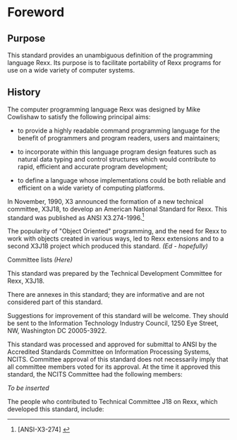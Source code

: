 # Foreword

## Purpose

This standard provides an unambiguous definition of the programming language Rexx. Its purpose is to
facilitate portability of Rexx programs for use on a wide variety of computer systems.

## History

The computer programming language Rexx was designed by Mike Cowlishaw to satisfy the following
principal aims:

- to provide a highly readable command programming language for the benefit of programmers and
program readers, users and maintainers;

- to incorporate within this language program design features such as natural data typing and control
structures which would contribute to rapid, efficient and accurate program development;

- to define a language whose implementations could be both reliable and efficient on a wide variety of
computing platforms.

In November, 1990, X3 announced the formation of a new technical committee, X3J18, to develop an
American National Standard for Rexx. This standard was published as ANSI X3.274-1996.[^1]

[^1]:<!--cite-->[ANSI-X3-274]

The popularity of "Object Oriented" programming, and the need for Rexx to work with objects created in
various ways, led to Rexx extensions and to a second X3J18 project which produced this standard. _(Ed -
hopefully)_

Committee lists
_(Here)_

This standard was prepared by the Technical Development Committee for Rexx, X3J18.

There are annexes in this standard; they are informative and are not considered part of this standard.

Suggestions for improvement of this standard will be welcome. They should be sent to the
Information Technology Industry Council, 1250 Eye Street, NW, Washington DC 20005-3922.

This standard was processed and approved for submittal to ANSI by the Accredited Standards
Committee on Information Processing Systems, NCITS. Committee approval of this standard does not
necessarily imply that all committee members voted for its approval. At the time it approved this standard,
the NCITS Committee had the following members:

_To be inserted_

The people who contributed to Technical Committee J18 on Rexx, which developed this standard,
include:
